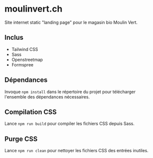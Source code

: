 # moulinvert.ch
Site internet static "landing page" pour le magasin bio Moulin Vert.

## Inclus
- Tailwind CSS
- Sass
- Openstreetmap
- Formspree

## Dépendances
Invoque `npm install` dans le répertoire du projet pour télécharger l'ensemble des dépendances nécessaires.

## Compilation CSS
Lance `npm run build` pour compiler les fichiers CSS depuis Sass.

## Purge CSS
Lance `npm run clean` pour nettoyer les fichiers CSS des entrées inutiles.